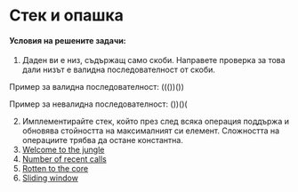 # Стек и опашка 

#### Условия на решените задачи:
1. Даден ви е низ, съдържащ само скоби. Направете проверка за това дали низът е валидна последователност от скоби.

Пример за валидна последователност: ((())())

Пример за невалидна последователност: ())()(

2. Имплементирайте стек, който през след всяка операция поддържа и обновява стойността на максималният си елемент. Сложността на операциите трябва да остане константна.
3. [Welcome to the jungle](https://www.hackerrank.com/contests/practice-4-sda/challenges/welcome-to-the-jungle?fbclid=IwAR2MSEuZ-jVqumejFdNwOTFL_tZBHb2QnXPJvk0qWi-d0Khfe_wGG93iMeg)
4. [Number of recent calls](https://leetcode.com/problems/number-of-recent-calls/description/?fbclid=IwAR2nyVRCaQ1ajYv7OUpAyzBYLpbMbkvZx7Ttvoj-MBv9hMpGTQtmt4DwMy0)
5. [Rotten to the core](https://www.hackerrank.com/contests/sda-hw-5-2022/challenges/challenge-3724/problem)
6. [Sliding window](https://www.hackerrank.com/challenges/queries-with-fixed-length/problem)
